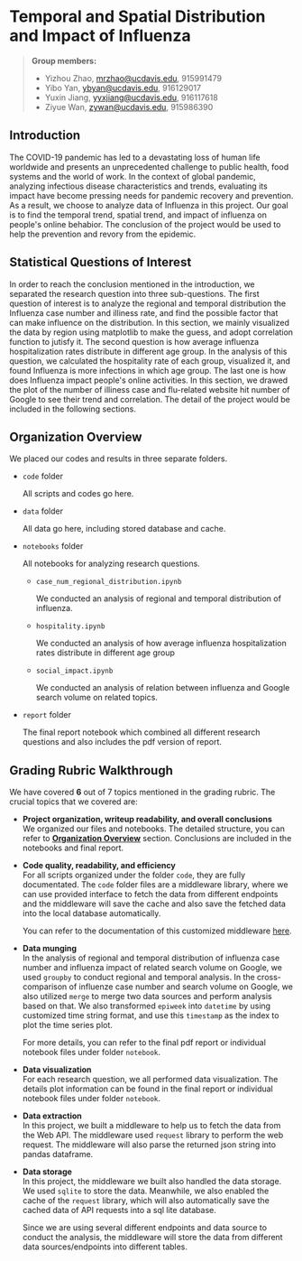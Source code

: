 # Temporal and Spatial Distribution and Impact of Influenza

> **Group members:** 
> - Yizhou Zhao, mrzhao@ucdavis.edu, 915991479
> - Yibo Yan, ybyan@ucdavis.edu, 916129017
> - Yuxin Jiang, yyxjiang@ucdavis.edu, 916117618
> - Ziyue Wan, zywan@ucdavis.edu, 915986390

## Introduction
The COVID-19 pandemic has led to a devastating loss of human life worldwide and presents an unprecedented challenge to public health, food systems and the world of work. In the context of global pandemic, analyzing infectious disease characteristics and trends, evaluating its impact have become pressing needs for pandemic recovery and prevention. As a result, we choose to analyze data of Influenza in this project. Our goal is to find the temporal trend, spatial trend, and impact of influenza on people's online behabior. The conclusion of the project would be used to help the prevention and revory from the epidemic.

## Statistical Questions of Interest
In order to reach the conclusion mentioned in the introduction, we separated the research question into three sub-questions. The first question of interest is to analyze the regional and temporal distribution the Influenza case number and illiness rate, and find the possible factor that can make influence on the distribution. In this section, we mainly visualized the data by region using matplotlib to make the guess, and adopt correlation function to jutisfy it. The second question is how average influenza hospitalization rates distribute in different age group. In the analysis of this question, we calculated the hospitality rate of each group, visualized it, and found Influenza is more infections in which age group. The last one is how does Influenza impact people's online activities. In this section, we drawed the plot of the number of illiness case and flu-related website hit number of Google to see their trend and correlation. The detail of the project would be included in the following sections.

## Organization Overview

We placed our codes and results in three separate folders.

- `code` folder
  
  All scripts and codes go here.

- `data` folder

  All data go here, including stored database and cache.

- `notebooks` folder

  All notebooks for analyzing research questions.

  - `case_num_regional_distribution.ipynb`  
    
    We conducted an analysis of regional and temporal distribution of influenza.

  - `hospitality.ipynb`

    We conducted an analysis of how average influenza hospitalization rates distribute in different age group

  - `social_impact.ipynb`

    We conducted an analysis of relation between influenza and Google search volume on related topics.

- `report` folder

  The final report notebook which combined all different research questions and also includes the pdf version of report.

## Grading Rubric Walkthrough

We have covered **6** out of 7 topics mentioned in the grading rubric. The crucial topics that we covered are:   

- **Project organization, writeup readability, and overall conclusions**  
  We organized our files and notebooks. The detailed structure, you can refer to **[Organization Overview](#organization-overview)** section. Conclusions are included in the notebooks and final report.

- **Code quality, readability, and efficiency**  
  For all scripts organized under the folder `code`, they are fully documentated. The `code` folder files are a middleware library, where we can use provided interface to fetch the data from different endpoints and the middleware will save the cache and also save the fetched data into the local database automatically.

  You can refer to the documentation of this customized middleware [here](./code/README.md).

- **Data munging**  
  In the analysis of regional and temporal distribution of influenza case number and influenza impact of related search volume on Google, we used `groupby` to conduct regional and temporal analysis. In the cross-comparison of influenze case number and search volume on Google, we also utilized `merge` to merge two data sources and perform analysis based on that. We also transformed `epiweek` into `datetime` by using customized time string format, and use this `timestamp` as the index to plot the time series plot.

  For more details, you can refer to the final pdf report or individual notebook files under folder `notebook`.

- **Data visualization**  
  For each research question, we all performed data visualization. The details plot information can be found in the final report or individual notebook files under folder `notebook`.

- **Data extraction**  
  In this project, we built a middleware to help us to fetch the data from the Web API. The middleware used `request` library to perform the web request. The middleware will also parse the returned json string into pandas dataframe.

- **Data storage**  
  In this project, the middleware we built also handled the data storage. We used `sqlite` to store the data. Meanwhile, we also enabled the cache of the `request` library, which will also automatically save the cached data of API requests into a sql lite database. 

  Since we are using several different endpoints and data source to conduct the analysis, the middleware will store the data from different data sources/endpoints into different tables.

